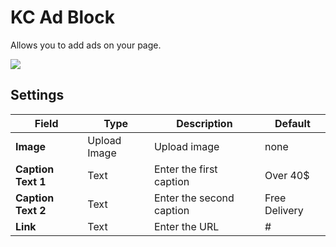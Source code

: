 # KC Ad Block
Allows you to add ads on your page.

![](http://transvelo.github.io/docs/bewear/images/kc-ads-block-setting.png)

## Settings

| Field | Type | Description | Default
| -- | -- | -- | -- |
| **Image** | Upload Image |  Upload image |none
| **Caption Text 1** | Text |  Enter the first caption |Over 40$
| **Caption Text 2** | Text |  Enter the second caption |Free Delivery
| **Link** | Text | Enter the URL |#

